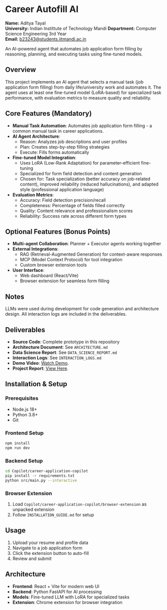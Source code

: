 # Career Autofill AI

**Name:** Aditya Tayal  
**University:** Indian Instittute of Technology Mandi
**Department:** Computer Science Engineering 3rd Year  
**Email:** b23243@students.iitmandi.ac.in  

An AI-powered agent that automates job application form filling by reasoning, planning, and executing tasks using fine-tuned models.

## Overview

This project implements an AI agent that selects a manual task (job application form filling) from daily life/university work and automates it. The agent uses at least one fine-tuned model (LoRA-based) for specialized task performance, with evaluation metrics to measure quality and reliability.

## Core Features (Mandatory)

- **Manual Task Automation**: Automates job application form filling - a common manual task in career applications.
- **AI Agent Architecture**: 
  - Reason: Analyzes job descriptions and user profiles
  - Plan: Creates step-by-step filling strategies
  - Execute: Fills forms automatically
- **Fine-tuned Model Integration**:
  - Uses LoRA (Low-Rank Adaptation) for parameter-efficient fine-tuning
  - Specialized for form field detection and content generation
  - Chosen for: Task specialization (better accuracy on job-related content), improved reliability (reduced hallucinations), and adapted style (professional application language)
- **Evaluation Metrics**:
  - Accuracy: Field detection precision/recall
  - Completeness: Percentage of fields filled correctly
  - Quality: Content relevance and professionalism scores
  - Reliability: Success rate across different form types

## Optional Features (Bonus Points)

- **Multi-agent Collaboration**: Planner + Executor agents working together
- **External Integrations**: 
  - RAG (Retrieval-Augmented Generation) for context-aware responses
  - MCP (Model Context Protocol) for tool integration
  - Custom browser extension tools
- **User Interface**: 
  - Web dashboard (React/Vite)
  - Browser extension for seamless form filling

## Notes

LLMs were used during development for code generation and architecture design. All interaction logs are included in the deliverables.

## Deliverables

- **Source Code**: Complete prototype in this repository
- **Architecture Document**: See `ARCHITECTURE.md`
- **Data Science Report**: See `DATA_SCIENCE_REPORT.md`
- **Interaction Logs**: See `INTERACTION_LOGS.md`
- **Demo Video**: [Watch Demo](https://drive.google.com/file/d/1W3HdBg-nhgwgUqAJKX-SNZ1wAER7SXW0/view?usp=sharing).
- **Project Report**: [View Here](https://drive.google.com/file/d/1EOH4BWjM0I6FiQQceSq6S59yRyvFfZlB/view?usp=sharing).

## Installation & Setup

### Prerequisites
- Node.js 18+
- Python 3.8+
- Git

### Frontend Setup
```bash
npm install
npm run dev
```

### Backend Setup
```bash
cd Copilot/career-application-copilot
pip install -r requirements.txt
python src/main.py --interactive
```

### Browser Extension
1. Load `Copilot/career-application-copilot/browser-extension` as unpacked extension
2. Follow `INSTALLATION_GUIDE.md` for setup

## Usage

1. Upload your resume and profile data
2. Navigate to a job application form
3. Click the extension button to auto-fill
4. Review and submit

## Architecture

- **Frontend**: React + Vite for modern web UI
- **Backend**: Python FastAPI for AI processing
- **Models**: Fine-tuned LLM with LoRA for specialized tasks
- **Extension**: Chrome extension for browser integration
